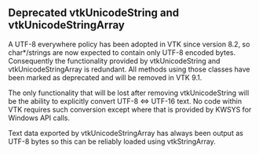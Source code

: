 ## Deprecated vtkUnicodeString and vtkUnicodeStringArray

A UTF-8 everywhere policy has been adopted in VTK since version 8.2, so char*/strings are now expected to contain only UTF-8 encoded bytes. Consequently the functionality provided by vtkUnicodeString and vtkUnicodeStringArray is redundant. All methods using those classes have been marked as deprecated and will be removed in VTK 9.1.

The only functionality that will be lost after removing vtkUnicodeString will be the ability to explicitly convert UTF-8 <=> UTF-16 text. No code within VTK requires such conversion except where that is provided by KWSYS for Windows API calls.

Text data exported by vtkUnicodeStringArray has always been output as UTF-8 bytes so this can be reliably loaded using vtkStringArray.
